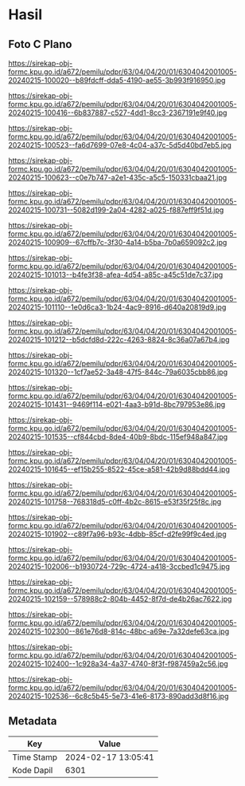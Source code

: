# Hasil

## Foto C Plano

https://sirekap-obj-formc.kpu.go.id/a672/pemilu/pdpr/63/04/04/20/01/6304042001005-20240215-100020--b89fdcff-dda5-4190-ae55-3b993f916950.jpg

https://sirekap-obj-formc.kpu.go.id/a672/pemilu/pdpr/63/04/04/20/01/6304042001005-20240215-100416--6b837887-c527-4dd1-8cc3-2367191e9f40.jpg

https://sirekap-obj-formc.kpu.go.id/a672/pemilu/pdpr/63/04/04/20/01/6304042001005-20240215-100523--fa6d7699-07e8-4c04-a37c-5d5d40bd7eb5.jpg

https://sirekap-obj-formc.kpu.go.id/a672/pemilu/pdpr/63/04/04/20/01/6304042001005-20240215-100623--c0e7b747-a2e1-435c-a5c5-150331cbaa21.jpg

https://sirekap-obj-formc.kpu.go.id/a672/pemilu/pdpr/63/04/04/20/01/6304042001005-20240215-100731--5082d199-2a04-4282-a025-f887eff9f51d.jpg

https://sirekap-obj-formc.kpu.go.id/a672/pemilu/pdpr/63/04/04/20/01/6304042001005-20240215-100909--67cffb7c-3f30-4a14-b5ba-7b0a659092c2.jpg

https://sirekap-obj-formc.kpu.go.id/a672/pemilu/pdpr/63/04/04/20/01/6304042001005-20240215-101013--b4fe3f38-afea-4d54-a85c-a45c51de7c37.jpg

https://sirekap-obj-formc.kpu.go.id/a672/pemilu/pdpr/63/04/04/20/01/6304042001005-20240215-101110--1e0d6ca3-1b24-4ac9-8916-d640a20819d9.jpg

https://sirekap-obj-formc.kpu.go.id/a672/pemilu/pdpr/63/04/04/20/01/6304042001005-20240215-101212--b5dcfd8d-222c-4263-8824-8c36a07a67b4.jpg

https://sirekap-obj-formc.kpu.go.id/a672/pemilu/pdpr/63/04/04/20/01/6304042001005-20240215-101320--1cf7ae52-3a48-47f5-844c-79a6035cbb86.jpg

https://sirekap-obj-formc.kpu.go.id/a672/pemilu/pdpr/63/04/04/20/01/6304042001005-20240215-101431--9469f114-e021-4aa3-b91d-8bc797953e86.jpg

https://sirekap-obj-formc.kpu.go.id/a672/pemilu/pdpr/63/04/04/20/01/6304042001005-20240215-101535--cf844cbd-8de4-40b9-8bdc-115ef948a847.jpg

https://sirekap-obj-formc.kpu.go.id/a672/pemilu/pdpr/63/04/04/20/01/6304042001005-20240215-101645--ef15b255-8522-45ce-a581-42b9d88bdd44.jpg

https://sirekap-obj-formc.kpu.go.id/a672/pemilu/pdpr/63/04/04/20/01/6304042001005-20240215-101758--768318d5-c0ff-4b2c-8615-e53f35f25f8c.jpg

https://sirekap-obj-formc.kpu.go.id/a672/pemilu/pdpr/63/04/04/20/01/6304042001005-20240215-101902--c89f7a96-b93c-4dbb-85cf-d2fe99f9c4ed.jpg

https://sirekap-obj-formc.kpu.go.id/a672/pemilu/pdpr/63/04/04/20/01/6304042001005-20240215-102006--b1930724-729c-4724-a418-3ccbed1c9475.jpg

https://sirekap-obj-formc.kpu.go.id/a672/pemilu/pdpr/63/04/04/20/01/6304042001005-20240215-102159--578988c2-804b-4452-8f7d-de4b26ac7622.jpg

https://sirekap-obj-formc.kpu.go.id/a672/pemilu/pdpr/63/04/04/20/01/6304042001005-20240215-102300--861e76d8-814c-48bc-a69e-7a32defe63ca.jpg

https://sirekap-obj-formc.kpu.go.id/a672/pemilu/pdpr/63/04/04/20/01/6304042001005-20240215-102400--1c928a34-4a37-4740-8f3f-f987459a2c56.jpg

https://sirekap-obj-formc.kpu.go.id/a672/pemilu/pdpr/63/04/04/20/01/6304042001005-20240215-102536--6c8c5b45-5e73-41e6-8173-890add3d8f16.jpg


## Metadata

| Key        | Value               |
| ---------- | ------------------- |
| Time Stamp | 2024-02-17 13:05:41 |
| Kode Dapil | 6301                |



